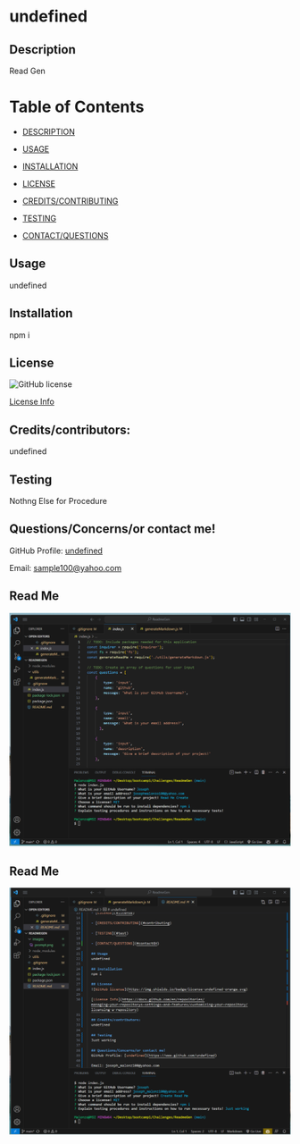 # undefined
  
  ## Description
  Read Gen

  # Table of Contents
  - [DESCRIPTION](#description)
  
  - [USAGE](#usage)
  
  - [INSTALLATION](#installation)
  
  - [LICENSE](#license)
  
  - [CREDITS/CONTRIBUTING](#contributing)
  
  - [TESTING](#test)
  
  - [CONTACT/QUESTIONS](#contactGH)

  ## Usage
  undefined

  ## Installation
  npm i
  
  ## License
  ![GitHub license](https://img.shields.io/badge/license-undefined-orange.svg)

  [License Info](https://docs.github.com/en/repositories/managing-your-repositorys-settings-and-features/customizing-your-repository/licensing-a-repository)
  
  ## Credits/contributors:
  undefined

  ## Testing
  Nothng Else for Procedure

  ## Questions/Concerns/or contact me!
  GitHub Profile: [undefined](https://www.github.com/undefined)
 
  Email: sample100@yahoo.com

  ## Read Me
![Page](images/prompt.png)


## Read Me
![Page](images/readmepage.png)


